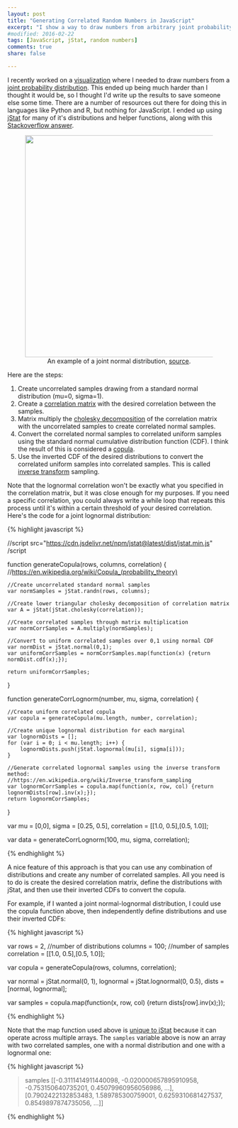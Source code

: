 ```yaml
---
layout: post
title: "Generating Correlated Random Numbers in JavaScript"
excerpt: "I show a way to draw numbers from arbitrary joint probability distributions."
#modified: 2016-02-22
tags: [JavaScript, jStat, random numbers]
comments: true
share: false

---
```


I recently worked on a [visualization](https://pstblog.com/2017/07/28/mental-model) where I needed to draw numbers from a [joint probability distribution](https://en.wikipedia.org/wiki/Joint_probability_distribution).  This ended up being much harder than I thought it would be, so I thought I'd write up the results to save someone else some time.  There are a number of resources out there for doing this in languages like Python and R, but nothing for JavaScript.  I ended up using [jStat](https://github.com/jstat/jstat) for many of it's distributions and helper functions, along with this [Stackoverflow answer](https://stackoverflow.com/questions/32718752/how-to-generate-correlated-uniform0-1-variables).


<figure style="text-align:center">
	<a href="{{ site.baseurl }}/images/Multivariate_normal_sample.png">
	<img width="500px" src="{{ site.baseurl }}/images/Multivariate_normal_sample.png">
	</a>
	<figcaption>An example of a joint normal distribution, <a href="https://upload.wikimedia.org/wikipedia/commons/9/95/Multivariate_normal_sample.svg">source</a>.</figcaption>
</figure>



Here are the steps:

1. Create uncorrelated samples drawing from a standard normal distribution (mu=0, sigma=1).
2. Create a [correlation matrix](https://en.wikipedia.org/wiki/Correlation_and_dependence#Correlation_matrices) with the desired correlation between the samples.   
3. Matrix multiply the [cholesky decomposition](https://en.wikipedia.org/wiki/Cholesky_decomposition) of the correlation matrix with the uncorrelated samples to create correlated normal samples.   
4. Convert the correlated normal samples to correlated uniform samples using the standard normal cumulative distribution function (CDF).  I think the result of this is considered a [copula](https://en.wikipedia.org/wiki/Copula_(probability_theory)).    
5. Use the inverted CDF of the desired distributions to convert the correlated uniform samples into correlated samples.  This is called [inverse transform](https://en.wikipedia.org/wiki/Inverse_transform_sampling) sampling.     

Note that the lognormal correlation won't be exactly what you specified in the correlation matrix, but it was close enough for my purposes.  If you need a specific correlation, you could always write a while loop that repeats this process until it's within a certain threshold of your desired correlation.  Here's the code for a joint lognormal distribution:

{% highlight javascript %}

//script src="https://cdn.jsdelivr.net/npm/jstat@latest/dist/jstat.min.js" /script

function generateCopula(rows, columns, correlation) {
    //https://en.wikipedia.org/wiki/Copula_(probability_theory)

    //Create uncorrelated standard normal samples
    var normSamples = jStat.randn(rows, columns);

    //Create lower triangular cholesky decomposition of correlation matrix
    var A = jStat(jStat.cholesky(correlation));

    //Create correlated samples through matrix multiplication
    var normCorrSamples = A.multiply(normSamples);

    //Convert to uniform correlated samples over 0,1 using normal CDF
    var normDist = jStat.normal(0,1);
    var uniformCorrSamples = normCorrSamples.map(function(x) {return normDist.cdf(x);});

    return uniformCorrSamples;

}

function generateCorrLognorm(number, mu, sigma, correlation) {

    //Create uniform correlated copula
    var copula = generateCopula(mu.length, number, correlation);

    //Create unique lognormal distribution for each marginal
    var lognormDists = [];
    for (var i = 0; i < mu.length; i++) {
        lognormDists.push(jStat.lognormal(mu[i], sigma[i]));
    }

    //Generate correlated lognormal samples using the inverse transform method:
    //https://en.wikipedia.org/wiki/Inverse_transform_sampling
    var lognormCorrSamples = copula.map(function(x, row, col) {return lognormDists[row].inv(x);});
    return lognormCorrSamples;
}

var mu = [0,0],
	sigma = [0.25, 0.5],
	correlation = [[1.0, 0.5],[0.5, 1.0]];

var data  = generateCorrLognorm(100, mu, sigma, correlation);


{% endhighlight %}


A nice feature of this approach is that you can use any combination of distributions and create any number of correlated samples.  All you need is to do is create the desired correlation matrix, define the distributions with jStat, and then use their inverted CDFs to convert the copula.  

For example, if I wanted a joint normal-lognormal distribution, I could use the copula function above, then independently define distributions and use their inverted CDFs:


{% highlight javascript %}

var rows = 2,   //number of distributions
    columns = 100;  //number of samples
    correlation = [[1.0, 0.5],[0.5, 1.0]];

var copula = generateCopula(rows, columns, correlation);

var normal = jStat.normal(0, 1),
    lognormal = jStat.lognormal(0, 0.5),
    dists = [normal, lognormal];
    
var samples = copula.map(function(x, row, col) {return dists[row].inv(x);});

{% endhighlight %}

Note that the map function used above is [unique to jStat](https://jstat.github.io/all.html#map) because it can operate across multiple arrays.  The `samples` variable above is now an array with two correlated samples, one with a normal distribution and one with a lognormal one:

{% highlight javascript %}

> samples
[[-0.3111414911440098, -0.020000657895910958, -0.753150640735201, 0.45079960956056986, ...],
 [0.7902422132853483, 1.589785300759001, 0.6259310681427537, 0.8549897874735056, ...]]
 
{% endhighlight %}

